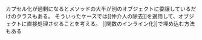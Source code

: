 カプセル化が過剰になるとメソッドの大半が別のオブジェクトに委譲しているだけのクラスもある。
そういったケースでは[[仲介人の除去]]を適用して、オブジェクトに直接処理させることを考える。
[[関数のインライン化]]で埋め込む方法もある